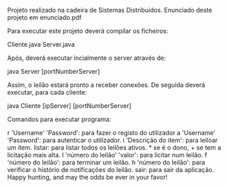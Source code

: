 Projeto realizado na cadeira de Sistemas Distribuidos.
Enunciado deste projeto em enunciado.pdf

Para executar este projeto deverá compilar os ficheiros:

Cliente.java
Server.java

Após, deverá executar incialmente o server através de:

java Server [portNumberServer]

Assim, o leilão estará pronto a receber conexões.
De seguida deverá executar, para cada cliente:

java Cliente [ipServer] [portNumberServer]

Comandos para executar programa:

r 'Username' 'Password': para fazer o registo do utilizador
a 'Username' 'Password': para autenticar o utilizador.
i 'Descrição do item': para leiloar um item.
listar: para listar todos os leilões ativos. * se é o dono, + se tem a licitação mais alta.
l 'número do leilão' 'valor': para licitar num leilão.
f 'número do leilão': para terminar um leilão.
h 'número do leilão': para verificar o histório de notificações do leilão.
sair: para sair da aplicação.
Happy hunting, and may the odds be ever in your favor!